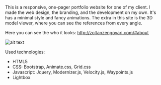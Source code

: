 This is a responsive, one-pager portfolio website for one of my client. I made the web design, the branding, and the development on my own. It's has a minimal style and fancy animations. The extra in this site is the 3D model viewer, where you can see the references from every angle. 

Here you can see the who it looks: http://zoltanzengovari.com/#about

![alt text](/images/preview.jpg)

Used technologies:
- HTML5
- CSS: Bootstrap, Animate.css, Grid.css
- Javascript: Jquery, Modernizer.js, Velocity.js, Waypoints.js
- Lightbox

